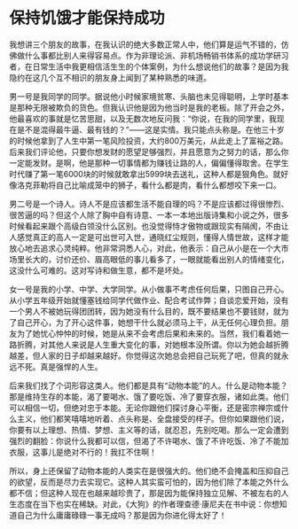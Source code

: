 # 保持饥饿才能保持成功

我想讲三个朋友的故事，在我认识的绝大多数正常人中，他们算是运气不错的，仿佛做什么事都比别人来得容易点。作为非理论派、非机场畅销书体系的成功学研习者，在日常生活中我更相信活生生的个体案例，为什么想说他们的故事？是因为我隐约在这几个互不相识的朋友身上闻到了某种熟悉的味道。 

男一号是我同学的同学。据说他小时候家境贫寒、头脑也未见得聪明，上学时基本是那种无限被欺负的货色。但我认识他是因为他当时是我的老板。除了开会之外，他最喜欢的事就是忆苦思甜，以及无数次地反问我：“你说，在我的同学里，我现在是不是混得最牛逼、最有钱的？”——这是实情。我只能点头称是。在他三十岁的时候他拿到了人生中第一笔风险投资，大约800万美元，从此走上了富裕之路。后来我们评论他，只要你想发财的愿望足够强烈，并且愿意为之努力的话，那么你一定能发财。是啊，他是那种一切事情都为赚钱让路的人，偏偏懂得取舍。在学生时代赚了第一笔6000块的时候就敢拿出5999块去送礼，这种人都是狠角色。就好像洛克菲勒将自己比喻成笼中的狮子，看什么都是肉，看什么都想咬下来一口。 

男二号是一个诗人。诗人不是应该都生活不能自理的吗？不是应该都过得很惨烈、很苦逼的吗？但这个人除了胸中自有诗意、一本一本地出版诗集和小说之外，很多时候看起来跟个高级白领没什么区别。也没觉得恃才傲物或跟现实有隔阂，不由让人感觉真正的高人一定是可出世可入世，通晓红尘规则，懂得人情世故，这样才能放心地去追求心灵纯粹。他非常洞悉人心，对此，他表示：自己从小是在一个大市场里长大的，讨价还价、眉高眼低的事儿看多了，一眼就能看出别人的情绪变化，这没什么可难的。这对写诗和做生意，都不是坏处。 

女一号是我的小学、中学、大学同学。从小做事不考虑任何后果，只图自己开心。从小学五年级开始就懂塞钱给同学代做作业、配合考试作弊；自谈恋爱开始，没有一个男人不被她玩得团团转，因为她没有什么目的，既不要结果也不要钱财，就为了自己开心，为了开心这件事，她想干什么就必须马上干，从无任何心理负担。朋友为了她忧心忡忡的时候，她是从来不会考虑后果和未来的。当然，我们看着她一路折腾，对其他人来说是人生重大变化的事，对她根本没所谓。你以为她会越折腾越差，但人家的日子却越来越好。你觉得这次她总会把自己玩死了吧，但真的就永远不死。真是强悍的人生。 

后来我们找了个词形容这类人。他们都是具有“动物本能”的人。什么是动物本能？那是维持生存的本能，渴了要喝水、饿了要吃饭、冷了要穿衣服，诸如此类。他们可以相信一切，但绝对忠于本能。无论你跟他们探讨身心平衡，还是密宗禅宗或什么主义，他们都笑嘻嘻地听着、点头称是、全盘接受的样子。但你如果跟他们说，你要有以上理想、热情、梦想、主义等的话，就忍忍，先别吃喝。那么一定会遭到强烈的翻脸：你说什么我都可以信，但渴了不许喝水、饿了不许吃饭、冷了不能加衣服，这事儿是绝对不行的！我扛不住啊！ 

所以，身上还保留了动物本能的人类实在是很强大的。他们绝不会掩盖和压抑自己的欲望，反而是尽力去实现它。这种人其实蛮可怕的，因为他们除了本能之外什么都不信；但这种人现在也越来越珍贵了，那是因为能保持独立见解、不被左右的人生态度在当下也实在稀缺。对此，《大狗》的作者理查德·康尼夫在书中说：你想知道自己为什么庸庸碌碌一事无成吗？那是因为你进化得太好了！